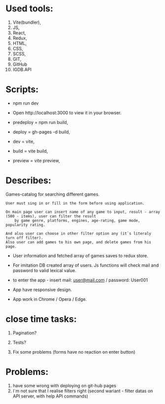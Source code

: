 # Used tools:

1. Vite(bundler),
2. JS,
3. React,
4. Redux,
5. HTML,
6. CSS,
7. SCSS,
8. GIT,
9. GitHub
10. IGDB.API

# Scripts:

* npm run dev
* Open http://localhost:3000 to view it in your browser.

* predeploy = npm run build,
* deploy = gh-pages -d build,
* dev = vite,
* build = vite build,
* preview = vite preview,

# Describes:

Games-catalog for searching different games.

    User must sing in or fill in the form before using application.

    On main page user can insert name of any game to input, result - array (500 - items), user can filter the result
        by game genre, platforms, engines, age-rating, game mode, popularity rating.

    And also user can choose in other filter option any (it`s literaly turn off filter).
    Also user can add games to his own page, and delete games from his page.

* User information and fetched array of games saves to redux store. 
* For imitation DB created array of users.
    Js functions will check mail and password to valid lexical value.

* to enter the app - insert mail: user@mail.com / password: User001

* App have responsive design.
* App work in Chrome / Opera / Edge.

# close time tasks:

1. Pagination?
2. Tests?

3. Fix some problems (forms have no reaction on enter button)

# Problems:

1. have some wrong with deploying on git-hub pages
2. I`m not sure that I realise filters right (second wariant - filter datas on API server, with help API commands)


